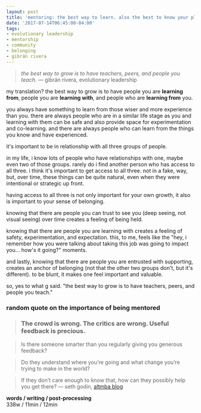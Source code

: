 ```yaml
---
layout: post
title: 'mentoring: the best way to learn. also the best to know your place in a community and feel like you belong'
date: '2017-07-14T06:45:00-04:00'
tags:
- evolutionary leadership
- mentorship
- community
- belonging
- gibrán rivera
--- 
```


> *the best way to grow is to have teachers, peers, and people you teach.* — gibrán rivera, evolutionary leadership

my translation? the best way to grow is to have people you are **learning from**, people you are **learning with**, and people who are **learning from** you.

you always have something to learn from those wiser and more experience than you. there are always people who are in a similar life stage as you and learning with them can be safe and also provide space for experimentation and co-learning. and there are always people who can learn from the things you know and have experienced. 

it's important to be in relationship with all three groups of people. 

in my life, i know lots of people who have relationships with one, maybe even two of those groups. rarely do i find another person who has access to all three. i think it's important to get access to all three. not in a fake, way, but, over time, these things can be quite natural, even when they were intentional or strategic up front. 

having access to all three is not only important for your own growth, it also is important to your sense of belonging. 

knowing that there are people you can trust to see you (deep seeing, not visual seeing) over time creates a feeling of being held. 

knowing that there are people you are learning with creates a feeling of safety, experimentation, and expectation. this, to me, feels like the "hey, i remember how you were talking about taking this job was going to impact you... how's it going?" moments. 

and lastly, knowing that there are people you are entrusted with supporting, creates an anchor of belonging (not that the other two groups don't, but it's different). to be blunt, it makes one feel important and valuable. 

so, yes to what g said. "the best way to grow is to have teachers, peers, and people you teach."

### random quote on the importance of being mentored

> ### The crowd is wrong. The critics are wrong. Useful feedback is precious.

> Is there someone smarter than you regularly giving you generous feedback?

> Do they understand where you’re going and what change you’re trying to make in the world?

> If they don’t care enough to know that, how can they possibly help you get there? — seth godin, [altmba blog](https://altmba.com/ideas)

<!-- hyperlink bank -->

**words / writing / post-processing**  
338w / 11min / 12min